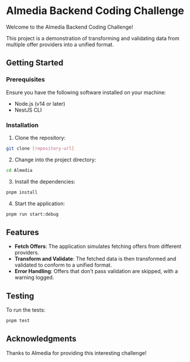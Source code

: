 # Almedia Backend Coding Challenge

Welcome to the Almedia Backend Coding Challenge!

This project is a demonstration of transforming and validating data from multiple offer providers into a unified format.

## Getting Started

### Prerequisites

Ensure you have the following software installed on your machine:

-   Node.js (v14 or later)
-   NestJS CLI

### Installation

1. Clone the repository:

```bash
git clone [repository-url]
```

2. Change into the project directory:

```bash
cd Almedia
```

3. Install the dependencies:

```bash
pnpm install
```

4. Start the application:

```bash
pnpm run start:debug
```

## Features

-   **Fetch Offers**: The application simulates fetching offers from different providers.
-   **Transform and Validate**: The fetched data is then transformed and validated to conform to a unified format.
-   **Error Handling**: Offers that don't pass validation are skipped, with a warning logged.

## Testing

To run the tests:

```bash
pnpm test
```

## Acknowledgments

Thanks to Almedia for providing this interesting challenge!
